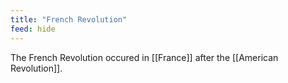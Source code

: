 ```yaml
---
title: "French Revolution"
feed: hide
---
```


The French Revolution occured in [[France]] after the [[American Revolution]]. 